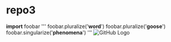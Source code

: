 # repo3 
**import** foobar
'''
foobar.pluralize('**word**')
foobar.pluralize('**goose**')
foobar.singularize('**phenomena**')
'''
![GitHub Logo](/images/logo.png)


